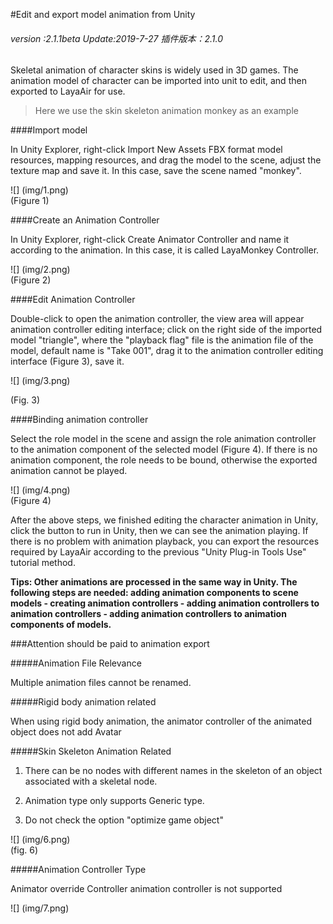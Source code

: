 #Edit and export model animation from Unity

###### *version :2.1.1beta   Update:2019-7-27 插件版本：2.1.0*

Skeletal animation of character skins is widely used in 3D games. The animation model of character can be imported into unit to edit, and then exported to LayaAir for use.

>Here we use the skin skeleton animation monkey as an example

####Import model

In Unity Explorer, right-click Import New Assets FBX format model resources, mapping resources, and drag the model to the scene, adjust the texture map and save it. In this case, save the scene named "monkey".

![] (img/1.png)<br> (Figure 1)

####Create an Animation Controller

In Unity Explorer, right-click Create Animator Controller and name it according to the animation. In this case, it is called LayaMonkey Controller.

![] (img/2.png)<br> (Figure 2)

####Edit Animation Controller

Double-click to open the animation controller, the view area will appear animation controller editing interface; click on the right side of the imported model "triangle", where the "playback flag" file is the animation file of the model, default name is "Take 001", drag it to the animation controller editing interface (Figure 3), save it.

![] (img/3.png)<br>

(Fig. 3)

####Binding animation controller

Select the role model in the scene and assign the role animation controller to the animation component of the selected model (Figure 4). If there is no animation component, the role needs to be bound, otherwise the exported animation cannot be played.

![] (img/4.png)<br> (Figure 4)

After the above steps, we finished editing the character animation in Unity, click the button to run in Unity, then we can see the animation playing. If there is no problem with animation playback, you can export the resources required by LayaAir according to the previous "Unity Plug-in Tools Use" tutorial method.

**Tips: Other animations are processed in the same way in Unity. The following steps are needed: adding animation components to scene models - creating animation controllers - adding animation controllers to animation controllers - adding animation controllers to animation components of models.**

###Attention should be paid to animation export

#####Animation File Relevance

Multiple animation files cannot be renamed.

#####Rigid body animation related

When using rigid body animation, the animator controller of the animated object does not add Avatar

#####Skin Skeleton Animation Related

1. There can be no nodes with different names in the skeleton of an object associated with a skeletal node.

2. Animation type only supports Generic type.

3. Do not check the option "optimize game object"

![] (img/6.png)<br> (fig. 6)

#####Animation Controller Type

Animator override Controller animation controller is not supported

![] (img/7.png)<br>